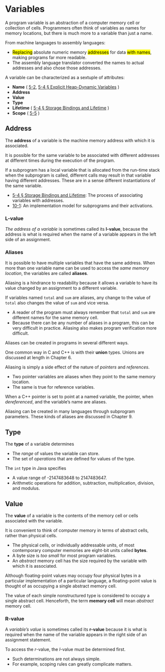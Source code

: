 # Variables

A program variable is an abstraction of a computer memory cell or collection of cells. Programmers often think of variables as names for memory locations, but there is much more to a variable than just a name.

From machine languages to assembly languages:

- <mark>Replacing</mark> absolute numeric memory <mark>addresses</mark> for data <mark>with names</mark>, making programs far more readable.
- The assembly language translator converted the names to actual addresses and also chose those addresses.

A variable can be characterized as a sextuple of attributes:

- **Name** ( [5-2][], [5-4 &sect; Explicit Heap-Dynamic Variables][] )
- **Address**
- **Value**
- **Type**
- **Lifetime** ( [5-4 &sect; Storage Bindings and Lifetime][] )
- **Scope** ( [5-5][] )

[5-2]: /notes/programming-language/程式語言概念/ch05/5-2
[5-4 &sect; Explicit Heap-Dynamic Variables]: /notes/programming-language/程式語言概念/ch05/5-4?id=explicit-heap-dynamic-variables
[5-4 &sect; Storage Bindings and Lifetime]: /notes/programming-language/程式語言概念/ch05/5-4?id=storage-bindings-and-lifetime
[5-5]: /notes/programming-language/程式語言概念/ch05/5-5

## Address

The **address** of a variable is the machine memory address with which it is associated.

It is possible for the same variable to be associated with different addresses at different times during the execution of the program.

<div class="alert-example">

If a subprogram has a local variable that is allocated from the run-time stack when the subprogram is called, different calls may result in that variable having different addresses. These are in a sense different instantiations of the same variable.

- [5-4 &sect; Storage Bindings and Lifetime][]: The process of associating variables with addresses.
- [10-1][]: An implementation model for subprograms and their activations.

[10-1]: /notes/programming-language/程式語言概念/ch10/10-1

</div>

### L-value

*The address of a variable* is sometimes called its **l-value**, because the address is what is required when the name of a variable appears in the left side of an assignment.

### Aliases

It is possible to have multiple variables that have the same address. When more than one variable name can be used to access the *same memory location*, the variables are called **aliases**.

<div class="alert-attention">

Aliasing is a hindrance to readability because it allows a variable to have its value changed by an assignment to a different variable.

If variables named `total` and `sum` are aliases, any change to the value of `total` also changes the value of `sum` and vice versa.

- A reader of the program must always remember that `total` and `sum` are different names for the same memory cell.
- Because there can be any number of aliases in a program, this can be very difficult in practice. Aliasing also makes program verification more difficult.

</div>

Aliases can be created in programs in several different ways.

<div class="alert-example">

One common way in C and C++ is with their **union** types. Unions are discussed at length in Chapter 6.

</div>

Aliasing is simply a side effect of the nature of *pointers* and *references*.

- Two pointer variables are aliases when they point to the same memory location.
- The same is true for reference variables.

<div class="alert-example">

When a C++ pointer is set to point at a named variable, the pointer, when *dereferenced*, and the variable’s name are aliases.

</div>

Aliasing can be created in many languages through subprogram parameters. These kinds of aliases are discussed in Chapter 9.

## Type

The **type** of a variable determines

- The *range* of values the variable can store.
- The set of *operations* that are defined for values of the type.

<div class="alert-example">

The `int` type in Java specifies

- A value range of -2147483648 to 2147483647.
- Arithmetic operations for addition, subtraction, multiplication, division, and modulus.

</div>

## Value

The **value** of a variable is the contents of the memory cell or cells associated with the variable.

<div class="alert-note">

It is convenient to think of computer memory in terms of abstract cells, rather than physical cells.

- The physical cells, or individually addressable units, of most contemporary computer memories are eight-bit units called **bytes**.
- A byte size is *too small* for most program variables.
- An *abstract* memory cell has the size required by the variable with which it is associated.

</div>

<div class="alert-example">

Although floating-point values may occupy four physical bytes in a particular implementation of a particular language, a floating-point value is thought of as occupying a single abstract memory cell.

</div>

The value of each simple nonstructured type is considered to occupy a single abstract cell. Henceforth, the term **memory cell** will mean *abstract* memory cell.

### R-value

A *variable’s value* is sometimes called its **r-value** because it is what is required when the name of the variable appears in the right side of an assignment statement.

To access the *r*-value, the *l*-value must be determined first.

- Such determinations are not always simple.
- For example, scoping rules can greatly complicate matters.
